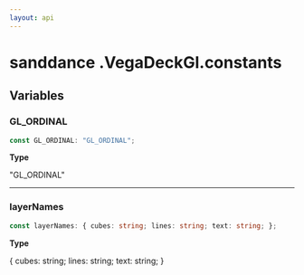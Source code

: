 ```yaml
---
layout: api
---
```


# sanddance .VegaDeckGl.constants

## Variables

### GL_ORDINAL

```typescript
const GL_ORDINAL: "GL_ORDINAL";
```

**Type**

"GL_ORDINAL"

----------

### layerNames

```typescript
const layerNames: { cubes: string; lines: string; text: string; };
```

**Type**

{ cubes: string; lines: string; text: string; }

[NamespaceImport-5]: vegadeckgl.constants.html#constants
[VariableDeclaration-7]: vegadeckgl.constants.html#gl_ordinal
[VariableDeclaration-8]: vegadeckgl.constants.html#layernames